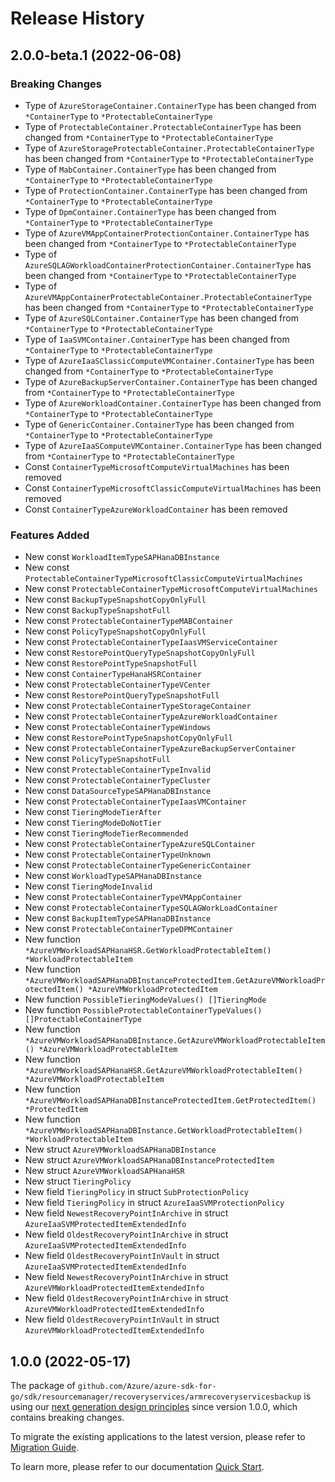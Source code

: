 # Release History

## 2.0.0-beta.1 (2022-06-08)
### Breaking Changes

- Type of `AzureStorageContainer.ContainerType` has been changed from `*ContainerType` to `*ProtectableContainerType`
- Type of `ProtectableContainer.ProtectableContainerType` has been changed from `*ContainerType` to `*ProtectableContainerType`
- Type of `AzureStorageProtectableContainer.ProtectableContainerType` has been changed from `*ContainerType` to `*ProtectableContainerType`
- Type of `MabContainer.ContainerType` has been changed from `*ContainerType` to `*ProtectableContainerType`
- Type of `ProtectionContainer.ContainerType` has been changed from `*ContainerType` to `*ProtectableContainerType`
- Type of `DpmContainer.ContainerType` has been changed from `*ContainerType` to `*ProtectableContainerType`
- Type of `AzureVMAppContainerProtectionContainer.ContainerType` has been changed from `*ContainerType` to `*ProtectableContainerType`
- Type of `AzureSQLAGWorkloadContainerProtectionContainer.ContainerType` has been changed from `*ContainerType` to `*ProtectableContainerType`
- Type of `AzureVMAppContainerProtectableContainer.ProtectableContainerType` has been changed from `*ContainerType` to `*ProtectableContainerType`
- Type of `AzureSQLContainer.ContainerType` has been changed from `*ContainerType` to `*ProtectableContainerType`
- Type of `IaaSVMContainer.ContainerType` has been changed from `*ContainerType` to `*ProtectableContainerType`
- Type of `AzureIaaSClassicComputeVMContainer.ContainerType` has been changed from `*ContainerType` to `*ProtectableContainerType`
- Type of `AzureBackupServerContainer.ContainerType` has been changed from `*ContainerType` to `*ProtectableContainerType`
- Type of `AzureWorkloadContainer.ContainerType` has been changed from `*ContainerType` to `*ProtectableContainerType`
- Type of `GenericContainer.ContainerType` has been changed from `*ContainerType` to `*ProtectableContainerType`
- Type of `AzureIaaSComputeVMContainer.ContainerType` has been changed from `*ContainerType` to `*ProtectableContainerType`
- Const `ContainerTypeMicrosoftComputeVirtualMachines` has been removed
- Const `ContainerTypeMicrosoftClassicComputeVirtualMachines` has been removed
- Const `ContainerTypeAzureWorkloadContainer` has been removed

### Features Added

- New const `WorkloadItemTypeSAPHanaDBInstance`
- New const `ProtectableContainerTypeMicrosoftClassicComputeVirtualMachines`
- New const `ProtectableContainerTypeMicrosoftComputeVirtualMachines`
- New const `BackupTypeSnapshotCopyOnlyFull`
- New const `BackupTypeSnapshotFull`
- New const `ProtectableContainerTypeMABContainer`
- New const `PolicyTypeSnapshotCopyOnlyFull`
- New const `ProtectableContainerTypeIaasVMServiceContainer`
- New const `RestorePointQueryTypeSnapshotCopyOnlyFull`
- New const `RestorePointTypeSnapshotFull`
- New const `ContainerTypeHanaHSRContainer`
- New const `ProtectableContainerTypeVCenter`
- New const `RestorePointQueryTypeSnapshotFull`
- New const `ProtectableContainerTypeStorageContainer`
- New const `ProtectableContainerTypeAzureWorkloadContainer`
- New const `ProtectableContainerTypeWindows`
- New const `RestorePointTypeSnapshotCopyOnlyFull`
- New const `ProtectableContainerTypeAzureBackupServerContainer`
- New const `PolicyTypeSnapshotFull`
- New const `ProtectableContainerTypeInvalid`
- New const `ProtectableContainerTypeCluster`
- New const `DataSourceTypeSAPHanaDBInstance`
- New const `ProtectableContainerTypeIaasVMContainer`
- New const `TieringModeTierAfter`
- New const `TieringModeDoNotTier`
- New const `TieringModeTierRecommended`
- New const `ProtectableContainerTypeAzureSQLContainer`
- New const `ProtectableContainerTypeUnknown`
- New const `ProtectableContainerTypeGenericContainer`
- New const `WorkloadTypeSAPHanaDBInstance`
- New const `TieringModeInvalid`
- New const `ProtectableContainerTypeVMAppContainer`
- New const `ProtectableContainerTypeSQLAGWorkLoadContainer`
- New const `BackupItemTypeSAPHanaDBInstance`
- New const `ProtectableContainerTypeDPMContainer`
- New function `*AzureVMWorkloadSAPHanaHSR.GetWorkloadProtectableItem() *WorkloadProtectableItem`
- New function `*AzureVMWorkloadSAPHanaDBInstanceProtectedItem.GetAzureVMWorkloadProtectedItem() *AzureVMWorkloadProtectedItem`
- New function `PossibleTieringModeValues() []TieringMode`
- New function `PossibleProtectableContainerTypeValues() []ProtectableContainerType`
- New function `*AzureVMWorkloadSAPHanaDBInstance.GetAzureVMWorkloadProtectableItem() *AzureVMWorkloadProtectableItem`
- New function `*AzureVMWorkloadSAPHanaHSR.GetAzureVMWorkloadProtectableItem() *AzureVMWorkloadProtectableItem`
- New function `*AzureVMWorkloadSAPHanaDBInstanceProtectedItem.GetProtectedItem() *ProtectedItem`
- New function `*AzureVMWorkloadSAPHanaDBInstance.GetWorkloadProtectableItem() *WorkloadProtectableItem`
- New struct `AzureVMWorkloadSAPHanaDBInstance`
- New struct `AzureVMWorkloadSAPHanaDBInstanceProtectedItem`
- New struct `AzureVMWorkloadSAPHanaHSR`
- New struct `TieringPolicy`
- New field `TieringPolicy` in struct `SubProtectionPolicy`
- New field `TieringPolicy` in struct `AzureIaaSVMProtectionPolicy`
- New field `NewestRecoveryPointInArchive` in struct `AzureIaaSVMProtectedItemExtendedInfo`
- New field `OldestRecoveryPointInArchive` in struct `AzureIaaSVMProtectedItemExtendedInfo`
- New field `OldestRecoveryPointInVault` in struct `AzureIaaSVMProtectedItemExtendedInfo`
- New field `NewestRecoveryPointInArchive` in struct `AzureVMWorkloadProtectedItemExtendedInfo`
- New field `OldestRecoveryPointInArchive` in struct `AzureVMWorkloadProtectedItemExtendedInfo`
- New field `OldestRecoveryPointInVault` in struct `AzureVMWorkloadProtectedItemExtendedInfo`


## 1.0.0 (2022-05-17)

The package of `github.com/Azure/azure-sdk-for-go/sdk/resourcemanager/recoveryservices/armrecoveryservicesbackup` is using our [next generation design principles](https://azure.github.io/azure-sdk/general_introduction.html) since version 1.0.0, which contains breaking changes.

To migrate the existing applications to the latest version, please refer to [Migration Guide](https://aka.ms/azsdk/go/mgmt/migration).

To learn more, please refer to our documentation [Quick Start](https://aka.ms/azsdk/go/mgmt).